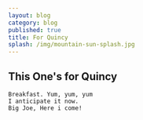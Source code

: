 ```yaml
---
layout: blog
category: blog
published: true
title: For Quincy
splash: /img/mountain-sun-splash.jpg
---
```

## This One's for Quincy

```
Breakfast. Yum, yum, yum
I anticipate it now.
Big Joe, Here i come!
```